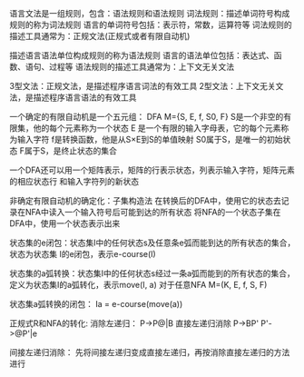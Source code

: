 语言文法是一组规则，包含：语法规则和语法规则
词法规则：描述单词符号构成规则的称为词法规则
语言的单词符号包括：表示符，常数，运算符等
词法规则的描述工具通常为：正规文法(正规式或者有限自动机)

描述语言语法单位构成规则的称为语法规则
语言的语法单位包括：表达式、函数、语句、过程等
语法规则的描述工具通常为：上下文无关文法

3型文法：正规文法，是描述程序语言词法的有效工具
2型文法：上下文无关文法，是描述程序语言语法的有效工具

一个确定的有限自动机是一个五元组：
DFA M={S, E, f, S0, F}
S是一个非空的有限集，他的每个元素称为一个状态
E 是一个有限的输入字母表，它的每个元素称为输入字符
f是转换函数，他是从S×E到S的单值映射
S0属于S，是唯一的初始状态
F属于S，是终止状态的集合

一个DFA还可以用一个矩阵表示，矩阵的行表示状态，列表示输入字符，矩阵元素的相应状态行
和输入字符列的新状态

非确定有限自动机的确定化：子集构造法
在转换后的DFA中，使用它的状态去记录在NFA中读入一个输入符号后可能到达的所有状态
将NFA的一个状态子集在DFA中，使用一个状态表示出来

状态集的e闭包：状态集I中的任何状态s及任意条e弧而能到达的所有状态的集合，状态为状态集
I的e闭包，表示e-course(I)

状态集的a弧转换：状态集I中的任何状态s经过一条a弧而能到的所有状态的集合，定义为状态集I的a弧转化，表示move(I, a)
对于任意NFA M=(K, E, f, S, F) 

状态集a弧转换的闭包：
Ia = e-course(move(a))

正规式R和NFA的转化:
消除左递归：
P->P@|B
直接左递归消除
P->BP'
P'->@P'|e

间接左递归消除：
先将间接左递归变成直接左递归，再按消除直接左递归的方法进行



